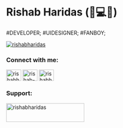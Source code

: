 # **Rishab Haridas** (:hamburger::computer::tea:)
#DEVELOPER; #UIDESIGNER; #FANBOY;
<br->
<p align="left"> <a href="https://t.me/rishabharidas" target="blank"><img src="https://img.shields.io/badge/.-rishabharidas-blue?logo=telegram&style=for-the-badge" alt="rishabharidas" /></a> </p>

<h3 align="left">Connect with me:</h3>
<p align="left">
<a href="https://twitter.com/rishabharidas" target="blank"><img align="center" src="https://edent.github.io/SuperTinyIcons/images/svg/twitter.svg" alt="rishabharidas" height="30" width="40" /></a>
<a href="https://linkedin.com/in/rishab-haridas-32b758136" target="blank"><img align="center" src="https://edent.github.io/SuperTinyIcons/images/svg/linkedin.svg" alt="rishab-haridas-32b758136" height="30" width="40" /></a>
<a href="https://instagram.com/rishabharidas" target="blank"><img align="center" src="https://edent.github.io/SuperTinyIcons/images/svg/instagram.svg" alt="rishabharidas" height="30" width="40" /></a>

<h3 align="left">Support:</h3>
<p><a href="https://www.buymeacoffee.com/rishabharidas"> <img align="left" src="https://cdn.buymeacoffee.com/buttons/v2/default-yellow.png" height="50" width="210" alt="rishabharidas" /></a></p><br><br>
